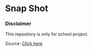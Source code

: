 # Snap Shot

### Disclaimer

This repository is only for school project.

Source: [Click here](https://github.com/Yog9/SnapShot)


